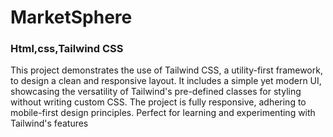<h1>MarketSphere </h1>
<h3>Html,css,Tailwind CSS </h3>
<p>This project demonstrates the use of Tailwind CSS, a utility-first framework, to design a clean and responsive layout. It includes a simple yet modern UI, showcasing the versatility of Tailwind's pre-defined classes for styling without writing custom CSS. The project is fully responsive, adhering to mobile-first design principles. Perfect for learning and experimenting with Tailwind's features </p>


